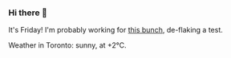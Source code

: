 ### Hi there :wave:

It's Friday! I'm probably working for [this bunch](https://github.com/kohofinancial), de-flaking a test.

Weather in Toronto: sunny, at +2°C.

